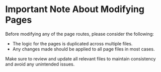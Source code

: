 # Important Note About Modifying Pages

Before modifying any of the page routes, please consider the following:

- The logic for the pages is duplicated across multiple files.
- Any changes made should be applied to all page files in most cases.

Make sure to review and update all relevant files to maintain consistency and avoid any unintended issues.
